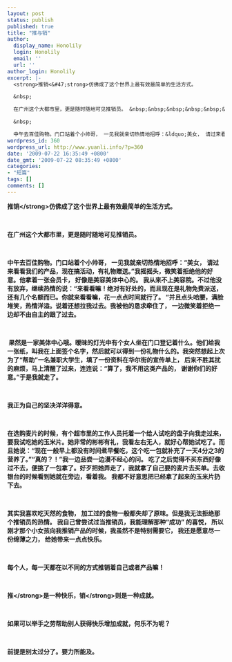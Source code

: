 ```yaml
---
layout: post
status: publish
published: true
title: "推与销"
author:
  display_name: Honolily
  login: Honolily
  email: ''
  url: ''
author_login: Honolily
excerpt: |-
  <strong>推销<&#47;strong>仿佛成了这个世界上最有效最简单的生活方式。

  &nbsp;

  在广州这个大都市里，更是随时随地可见推销员。 &nbsp;&nbsp;&nbsp;&nbsp;&nbsp;&nbsp;&nbsp;&nbsp;

  &nbsp;

  中午去百佳购物。门口站着个小帅哥， 一见我就亲切热情地招呼：&ldquo;美女， 请过来看看我们的产品，现在搞活动，有礼物赠送。&rdquo;我摇摇头，微笑着拒绝他的好意。他拿着一张会员卡， 好像是美容美体中心的。 我从来不上美容院。不过他没有放弃，继续热情的说：&ldquo;来看看嘛！绝对有好处的，而且现在是礼物免费派送， 还有几个名额而已。你就来看看嘛，花一点点时间就行了。 &rdquo;并且点头哈腰，满脸堆笑，热情洋溢。说着还想拉我过去。我被他的恳求牵住了， 一边微笑着拒绝一边却不由自主的跟了过去。
wordpress_id: 360
wordpress_url: http://www.yuanli.info/?p=360
date: '2009-07-22 16:35:49 +0800'
date_gmt: '2009-07-22 08:35:49 +0800'
categories:
- "短篇"
tags: []
comments: []
---
```

<p><strong>推销<&#47;strong>仿佛成了这个世界上最有效最简单的生活方式。</p>
<p>&nbsp;</p>
<p>在广州这个大都市里，更是随时随地可见推销员。 &nbsp;&nbsp;&nbsp;&nbsp;&nbsp;&nbsp;&nbsp;&nbsp;</p>
<p>&nbsp;</p>
<p>中午去百佳购物。门口站着个小帅哥， 一见我就亲切热情地招呼：&ldquo;美女， 请过来看看我们的产品，现在搞活动，有礼物赠送。&rdquo;我摇摇头，微笑着拒绝他的好意。他拿着一张会员卡， 好像是美容美体中心的。 我从来不上美容院。不过他没有放弃，继续热情的说：&ldquo;来看看嘛！绝对有好处的，而且现在是礼物免费派送， 还有几个名额而已。你就来看看嘛，花一点点时间就行了。 &rdquo;并且点头哈腰，满脸堆笑，热情洋溢。说着还想拉我过去。我被他的恳求牵住了， 一边微笑着拒绝一边却不由自主的跟了过去。<a id="more"></a><a id="more-360"></a></p>
<p>&nbsp;</p>
<p>&nbsp;果然是一家美体中心哦。暧昧的灯光中有个女人坐在门口登记着什么。他们给我一张纸，叫我在上面签个名字，然后就可以得到一份礼物什么的。我突然想起上次为了&ldquo;帮助&rdquo;一名兼职大学生，填了一份资料在华尔街的宣传单上， 后来不胜其扰的麻烦，马上清醒了过来，连连说：&ldquo;算了，我不用这类产品的， 谢谢你们的好意。&rdquo;于是我就走了。 &nbsp;&nbsp;&nbsp;&nbsp;&nbsp;&nbsp;&nbsp;</p>
<p>&nbsp;</p>
<p>我正为自己的坚决洋洋得意。 &nbsp;&nbsp;&nbsp;&nbsp;&nbsp;&nbsp;&nbsp;&nbsp;</p>
<p>&nbsp;</p>
<p>在选购麦片的时候，有个超市里的工作人员托着一个给人试吃的盘子向我走过来，要我试吃她的玉米片。她非常的彬彬有礼，我看左右无人，就好心帮她试吃了。而且她说：&ldquo;现在一般早上都没有时间煮早餐吃，这个吃一包就补充了一天4分之3的营养了。&rdquo;&ldquo;真的？！&rdquo;我一边品尝一边漫不经心的问。 吃了之后觉得不买东西好像过不去，便挑了一包拿了。好歹把她弄走了，我就拿了自己要的麦片去买单。去收银台的时候看到她就在旁边，看着我。 我都不好意思把已经拿了起来的玉米片扔下去。 &nbsp;&nbsp;&nbsp;&nbsp;&nbsp;&nbsp;&nbsp;&nbsp;&nbsp;</p>
<p>&nbsp;</p>
<p>其实我喜欢吃天然的食物， 加工过的食物一般都失却了原味。但是我无法拒绝那个推销员的热情。 我自己曾尝试过当推销员，我能理解那种&ldquo;成功&rdquo; 的喜悦， 所以刚才那个小女孩向我推销产品的时候，我虽然不是特别需要它， 我还是愿意尽一份绵薄之力， 给她带来一点点快乐。 &nbsp;&nbsp;&nbsp;&nbsp;&nbsp;&nbsp;&nbsp;&nbsp;&nbsp;</p>
<p>&nbsp;</p>
<p>每个人，每一天都在以不同的方式推销着自己或者产品嘛！ &nbsp;&nbsp;&nbsp;&nbsp;&nbsp;&nbsp;&nbsp;&nbsp;</p>
<p>&nbsp;</p>
<p><strong>推<&#47;strong>是一种快乐，<strong>销<&#47;strong>则是一种成就。 &nbsp;&nbsp;&nbsp;&nbsp;&nbsp;&nbsp;&nbsp;&nbsp;</p>
<p>&nbsp;</p>
<p>如果可以举手之劳帮助别人获得快乐增加成就，何乐不为呢？ &nbsp;&nbsp;&nbsp;&nbsp;&nbsp;&nbsp;&nbsp;&nbsp;&nbsp;&nbsp;</p>
<p>&nbsp;</p>
<p>前提是别太过分了。要力所能及。</p>
